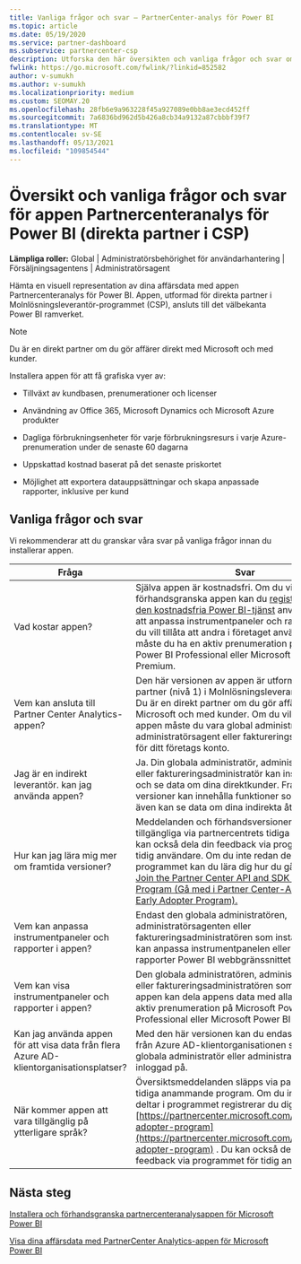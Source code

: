 ```yaml
---
title: Vanliga frågor och svar – PartnerCenter-analys för Power BI
ms.topic: article
ms.date: 05/19/2020
ms.service: partner-dashboard
ms.subservice: partnercenter-csp
description: Utforska den här översikten och vanliga frågor och svar om appen Partnercenteranalys för Power BI.
fwlink: https://go.microsoft.com/fwlink/?linkid=852582
author: v-sumukh
ms.author: v-sumukh
ms.localizationpriority: medium
ms.custom: SEOMAY.20
ms.openlocfilehash: 28fb6e9a963228f45a927089e0bb8ae3ecd452ff
ms.sourcegitcommit: 7a6836bd962d5b426a8cb34a9132a87cbbbf39f7
ms.translationtype: MT
ms.contentlocale: sv-SE
ms.lasthandoff: 05/13/2021
ms.locfileid: "109854544"
---
```

# <a name="overview-and-faqs-for-the-partner-center-analytics-app-for-power-bi-direct-partners-in-csp"></a>Översikt och vanliga frågor och svar för appen Partnercenteranalys för Power BI (direkta partner i CSP)



**Lämpliga roller:** Global | Administratörsbehörighet för användarhantering | Försäljningsagentens | Administratörsagent

Hämta en visuell representation av dina affärsdata med appen Partnercenteranalys för Power BI. Appen, utformad för direkta partner i Molnlösningsleverantör-programmet (CSP), ansluts till det välbekanta Power BI ramverket.

> [!NOTE]  
> Du är en direkt partner om du gör affärer direkt med Microsoft och med kunder.

Installera appen för att få grafiska vyer av:

- Tillväxt av kundbasen, prenumerationer och licenser

- Användning av Office 365, Microsoft Dynamics och Microsoft Azure produkter

- Dagliga förbrukningsenheter för varje förbrukningsresurs i varje Azure-prenumeration under de senaste 60 dagarna

- Uppskattad kostnad baserat på det senaste priskortet

- Möjlighet att exportera datauppsättningar och skapa anpassade rapporter, inklusive per kund

## <a name="frequently-asked-questions"></a>Vanliga frågor och svar

Vi rekommenderar att du granskar våra svar på vanliga frågor innan du installerar appen.

| **Fråga** | **Svar** |
| --- | ---------- |
| Vad kostar appen? | Själva appen är kostnadsfri. Om du vill förhandsgranska appen kan du [registrera dig för den kostnadsfria Power BI-tjänst](https://go.microsoft.com/fwlink/p/?linkid=845347) använda den för att anpassa instrumentpaneler och rapporter. Om du vill tillåta att andra i företaget använder appen måste du ha en aktiv prenumeration på Microsoft Power BI Professional eller Microsoft Power BI Premium. |
| Vem kan ansluta till Partner Center Analytics-appen? | Den här versionen av appen är utformad för direkta partner (nivå 1) i Molnlösningsleverantör program. Du är en direkt partner om du gör affärer direkt med Microsoft och med kunder. Om du vill installera appen måste du vara global administratör, administratörsagent eller faktureringsadministratör för ditt företags konto. |
| Jag är en indirekt leverantör. kan jag använda appen? | Ja. Din globala administratör, administratörsagent eller faktureringsadministratör kan installera appen och se data om dina direktkunder. Framtida versioner kan innehålla funktioner som gör att du även kan se data om dina indirekta återförsäljare. |
| Hur kan jag lära mig mer om framtida versioner? | Meddelanden och förhandsversioner görs tillgängliga via partnercentrets tidiga program. Du kan också dela din feedback via programmet för tidig användare. Om du inte redan deltar i programmet kan du lära dig hur du går med. Se [Join the Partner Center API and SDK Early Adopter Program (Gå med i Partner Center-API:et och SDK Early Adopter Program).](/partner-center/develop/early-adopter-program)  |
| Vem kan anpassa instrumentpaneler och rapporter i appen? | Endast den globala administratören, administratörsagenten eller faktureringsadministratören som installerade appen kan anpassa instrumentpanelen eller skapa nya rapporter Power BI webbgränssnittet. |
| Vem kan visa instrumentpaneler och rapporter i appen? | Den globala administratören, administratörsagenten eller faktureringsadministratören som installerade appen kan dela appens data med alla som har en aktiv prenumeration på Microsoft Power BI Professional eller Microsoft Power BI Premium. |
| Kan jag använda appen för att visa data från flera Azure AD-klientorganisationsplatser? | Med den här versionen kan du endast visa data från Azure AD-klientorganisationen som din globala administratör eller administratörsagent är inloggad på. | 
| När kommer appen att vara tillgänglig på ytterligare språk? | Översiktsmeddelanden släpps via partnercentrets tidiga anammande program. Om du inte redan deltar i programmet registrerar du dig för det nu på [https://partnercenter.microsoft.com/partner/early-adopter-program](https://partnercenter.microsoft.com/partner/early-adopter-program) . Du kan också dela din feedback via programmet för tidig användare. | 



## <a name="next-steps"></a>Nästa steg

[Installera och förhandsgranska partnercenteranalysappen för Microsoft Power BI](power-bi-app-for-direct-partners-install.md)

[Visa dina affärsdata med PartnerCenter Analytics-appen för Microsoft Power BI](power-bi-app-for-direct-partners-use.md)